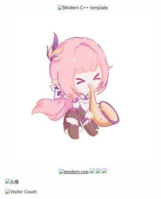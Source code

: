 <div id="title" align=center>

![Modern C++ template][github-sub-title:img]

![My Animation](image/elysia.gif)

<!-- [![知乎](https://img.shields.io/badge/%E7%9F%A5%E4%B9%8E-mq%E7%99%BD-yello)](https://www.zhihu.com/people/o4ze4r) [![youtube](https://img.shields.io/badge/video-YouTube-red)](https://www.youtube.com/channel/UCey35Do4RGewqr-6EiaCJrg) -->

[![modern cpp](https://img.shields.io/badge/组织-AGI%20降临派-blue)](https://learn.microsoft.com/zh-cn/cpp/cpp/welcome-back-to-cpp-modern-cpp)
![](https://img.shields.io/badge/症状-巨物恐惧症-yellow)
![](https://img.shields.io/badge/性格-不详-green)
![](https://img.shields.io/badge/爱好-二次元-red)

</div>

![头像](image/头像.jpg)

![Visitor Count](https://profile-counter.glitch.me/Elysiameik/count.svg)

[github-sub-title:img]: https://readme-typing-svg.herokuapp.com?font=Segoe+Script&center=true&lines=Elysiameik.